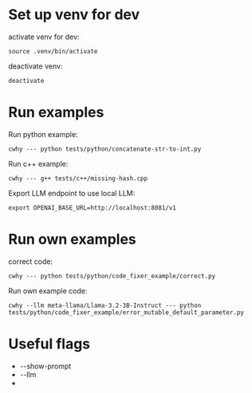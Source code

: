 # Set up venv for dev
activate venv for dev:
```
source .venv/bin/activate
```

deactivate venv:
```
deactivate
```

# Run examples
Run python example:
```
cwhy --- python tests/python/concatenate-str-to-int.py 
```

Run c++ example:
```
cwhy --- g++ tests/c++/missing-hash.cpp 
```

Export LLM endpoint to use local LLM:
```
export OPENAI_BASE_URL=http://localhost:8081/v1
```

# Run own examples
correct code:
```
cwhy --- python tests/python/code_fixer_example/correct.py 
```


Run own example code:
```
cwhy --llm meta-llama/Llama-3.2-3B-Instruct --- python tests/python/code_fixer_example/error_mutable_default_parameter.py 
```



# Useful flags
-  --show-prompt
-  --llm
-  
